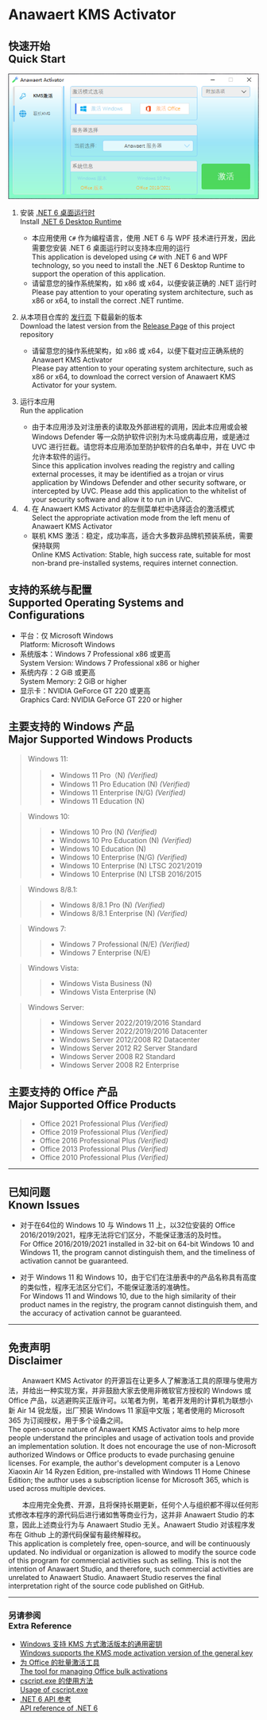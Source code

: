 # Anawaert KMS Activator
## 快速开始 <br/> Quick Start

![Anawaert KMS Activator MainPage](https://github.com/Anawaert/WPF-KMS-Activator/blob/master/Images/Activator_MainPage.png?raw=true)

1. 安装 [.NET 6 桌面运行时](https://dotnet.microsoft.com/zh-cn/download/dotnet/6.0) <br/> Install [.NET 6 Desktop Runtime](https://dotnet.microsoft.com/download/dotnet/6.0)
    * 本应用使用 `C#` 作为编程语言，使用 .NET 6 与 WPF 技术进行开发，因此需要您安装 .NET 6 桌面运行时以支持本应用的运行 <br/> This application is developed using `C#` with .NET 6 and WPF technology, so you need to install the .NET 6 Desktop Runtime to support the operation of this application.
    * 请留意您的操作系统架构，如 x86 或 x64，以便安装正确的 .NET 运行时 <br/> Please pay attention to your operating system architecture, such as x86 or x64, to install the correct .NET runtime.

2. 从本项目仓库的 [发行页](https://github.com/Anawaert/WPF-KMS-Activator/releases) 下载最新的版本 <br/> Download the latest version from the [Release Page](https://github.com/Anawaert/WPF-KMS-Activator/releases) of this project repository
    * 请留意您的操作系统架构，如 x86 或 x64，以便下载对应正确系统的 Anawaert KMS Activator <br/> Please pay attention to your operating system architecture, such as x86 or x64, to download the correct version of Anawaert KMS Activator for your system.

3. 运行本应用 <br/> Run the application
    * 由于本应用涉及对注册表的读取及外部进程的调用，因此本应用或会被 Windows Defender 等一众防护软件识别为木马或病毒应用，或是通过 UVC 进行拦截。请您将本应用添加至防护软件的白名单中，并在 UVC 中允许本软件的运行。 <br/> Since this application involves reading the registry and calling external processes, it may be identified as a trojan or virus application by Windows Defender and other security software, or intercepted by UVC. Please add this application to the whitelist of your security software and allow it to run in UVC.

1. 4. 在 Anawaert KMS Activator 的左侧菜单栏中选择适合的激活模式 <br/> Select the appropriate activation mode from the left menu of Anawaert KMS Activator
    * 联机 KMS 激活：稳定，成功率高，适合大多数非品牌机预装系统，需要保持联网 <br/> Online KMS Activation: Stable, high success rate, suitable for most non-brand pre-installed systems, requires internet connection.

## 支持的系统与配置 <br/> Supported Operating Systems and Configurations
* 平台：仅 Microsoft Windows <br/> Platform: Microsoft Windows
* 系统版本：Windows 7 Professional x86 或更高 <br/> System Version: Windows 7 Professional x86 or higher
* 系统内存：2 GiB 或更高 <br/> System Memory: 2 GiB or higher
* 显示卡：NVIDIA GeForce GT 220 或更高 <br/> Graphics Card: NVIDIA GeForce GT 220 or higher

## 主要支持的 Windows 产品 <br/> Major Supported Windows Products
> Windows 11:
> > * Windows 11 Pro（N)  *(Verified)*
> > * Windows 11 Pro Education (N)  *(Verified)*
> > * Windows 11 Enterprise (N/G)  *(Verified)*
> > * Windows 11 Education (N)  

> Windows 10:
> > * Windows 10 Pro (N)  *(Verified)*
> > * Windows 10 Pro Education (N)  *(Verified)*
> > * Windows 10 Education (N)
> > * Windows 10 Enterprise (N/G)  *(Verified)*
> > * Windows 10 Enterprise (N) LTSC 2021/2019
> > * Windows 10 Enterprise (N) LTSB 2016/2015

> Windows 8/8.1:
> > * Windows 8/8.1 Pro (N)  *(Verified)*
> > * Windows 8/8.1 Enterprise (N)  *(Verified)*

> Windows 7:
> > * Windows 7 Professional (N/E)  *(Verified)*
> > * Windows 7 Enterprise (N/E)

> Windows Vista:
> > * Windows Vista Business (N)
> > * Windows Vista Enterprise (N)

> Windows Server:
> > * Windows Server 2022/2019/2016 Standard
> > * Windows Server 2022/2019/2016 Datacenter
> > * Windows Server 2012/2008 R2 Datacenter
> > * Windows Server 2012 R2 Server Standard
> > * Windows Server 2008 R2 Standard
> > * Windows Server 2008 R2 Enterprise


## 主要支持的 Office 产品 <br/> Major Supported Office Products
> * Office 2021 Professional Plus  *(Verified)*
> * Office 2019 Professional Plus  *(Verified)*
> * Office 2016 Professional Plus  *(Verified)*
> * Office 2013 Professional Plus  *(Verified)*
> * Office 2010 Professional Plus  *(Verified)*

---

## 已知问题 <br/> Known Issues
* 对于在64位的 Windows 10 与 Windows 11 上，以32位安装的 Office 2016/2019/2021，程序无法将它们区分，不能保证激活的及时性。 <br/> For Office 2016/2019/2021 installed in 32-bit on 64-bit Windows 10 and Windows 11, the program cannot distinguish them, and the timeliness of activation cannot be guaranteed.

* 对于 Windows 11 和 Windows 10，由于它们在注册表中的产品名称具有高度的类似性，程序无法区分它们，不能保证激活的准确性。 <br/> For Windows 11 and Windows 10, due to the high similarity of their product names in the registry, the program cannot distinguish them, and the accuracy of activation cannot be guaranteed.

---

## 免责声明 <br/> Disclaimer
&emsp;&emsp;Anawaert KMS Activator 的开源旨在让更多人了解激活工具的原理与使用方法，并给出一种实现方案，并非鼓励大家去使用非微软官方授权的 Windows 或 Office 产品，以逃避购买正版许可。以笔者为例，笔者开发用的计算机为联想小新 Air 14 锐龙版，出厂预装 Windows 11 家庭中文版；笔者使用的 Microsoft 365 为订阅授权，用于多个设备之间。 <br/> The open-source nature of Anawaert KMS Activator aims to help more people understand the principles and usage of activation tools and provide an implementation solution. It does not encourage the use of non-Microsoft authorized Windows or Office products to evade purchasing genuine licenses. For example, the author's development computer is a Lenovo Xiaoxin Air 14 Ryzen Edition, pre-installed with Windows 11 Home Chinese Edition; the author uses a subscription license for Microsoft 365, which is used across multiple devices.

&emsp;&emsp;本应用完全免费、开源，且将保持长期更新，任何个人与组织都不得以任何形式修改本程序的源代码后进行诸如售等商业行为，这并非 Anawaert Studio 的本意，因此上述商业行为与 Anawaert Studio 无关。Anawaert Studio 对该程序发布在 Github 上的源代码保留有最终解释权。 <br/> This application is completely free, open-source, and will be continuously updated. No individual or organization is allowed to modify the source code of this program for commercial activities such as selling. This is not the intention of Anawaert Studio, and therefore, such commercial activities are unrelated to Anawaert Studio. Anawaert Studio reserves the final interpretation right of the source code published on GitHub.

---

### 另请参阅 <br/> Extra Reference
* [Windows 支持 KMS 方式激活版本的通用密钥 <br/> Windows supports the KMS mode activation version of the general key](https://learn.microsoft.com/zh-cn/windows-server/get-started/kms-client-activation-keys)
* [为 Office 的批量激活工具 <br/> The tool for managing Office bulk activations](https://learn.microsoft.com/zh-cn/deployoffice/vlactivation/tools-to-manage-volume-activation-of-office#the-osppvbs-script)
* [cscript.exe 的使用方法 <br/> Usage of cscript.exe](https://learn.microsoft.com/zh-cn/previous-versions/windows/it-pro/windows-server-2012-r2-and-2012/ff920171(v=ws.11))
* [.NET 6 API 参考 <br/> API reference of .NET 6](https://learn.microsoft.com/zh-cn/dotnet/api/?view=net-6.0)
